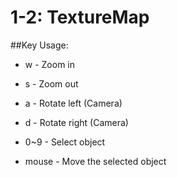 # 1-2: TextureMap

##Key Usage:

- w - Zoom in

- s - Zoom out

- a - Rotate left (Camera)

- d - Rotate right (Camera)

- 0~9 - Select object

- mouse - Move the selected object